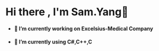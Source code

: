 # Hi there , I'm Sam.Yang👋  
* #### 🏢 I’m currently working on Excelsius-Medical Company  
* #### 🌱 I’m currently using C#,C++,C  

